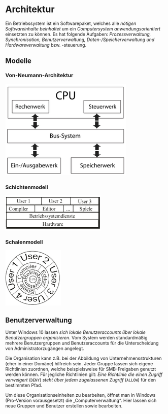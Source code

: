 # Architektur
Ein Betriebssystem ist ein Softwarepaket, welches alle *nötigen Softwareinhalte beinhaltet* um ein *Computersystem anwendungsorientiert* einsetzten zu können. Es hat folgende Aufgaben: *Prozessverwaltung, Synchronisation, Benutzerverwaltung, Daten-/Speicherverwaltung und Hardwareverwaltung* bzw. -steuerung.

## Modelle

### Von-Neumann-Architektur
![](../_Medien/Von_Neumann_Architektur.png)

### Schichtenmodell
![](../_Medien/Schichtenmodell.png)

### Schalenmodell
![](../_Medien/Schalenmodell.png)

## Benutzerverwaltung
Unter Windows 10 lassen *sich lokale Benutzeraccounts über lokale Benutzergruppen organisieren*. Vom System werden standardmäßig mehrere Benutzergruppen und Benutzeraccounts für die Unterscheidung von Administratorzugängen angelegt.

Die Organisation kann z.B. bei der Abbildung von Unternehmensstrukturen (eher in einer Domäne) hilfreich sein. Jeder Gruppe lassen sich eigene Richtlinien zuordnen, welche beispielsweise für SMB-Freigaben genutzt werden können. Für jegliche Richtlinien gilt: *Eine Richtlinie die einen Zugriff verweigert* (`DENY`) *steht über jedem zugelassenen Zugriff* (`ALLOW`) für den bestimmten Pfad.

Um diese Organisationseinheiten zu bearbeiten, öffnet man in Windows (Pro-Version vorausgesetzt) die „Computerverwaltung“. Hier lassen sich neue Gruppen und Benutzer erstellen sowie bearbeiten.

